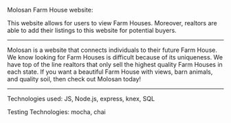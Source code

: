 Molosan Farm House website:

This website allows for users to view Farm Houses. Moreover, realtors are able to add their listings to this website for potential buyers.

***
Molosan is a website that connects individuals to their future Farm House. We know looking for Farm Houses is difficult because of its uniqueness. We have top of the line realtors that only sell the highest quality Farm Houses in each state. If you want a beautiful Farm House with views, barn animals, and quality soil, then check out Molosan today!
***

Technologies used:
JS, Node.js, express, knex, SQL

Testing Technologies:
mocha, chai
